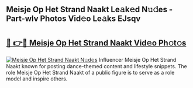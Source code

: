## Meisje Op Het Strand Naakt Le𝚊k𝚎d N𝚞𝚍es - Part-wlv Photos Vid𝚎o Le𝚊ks EJsqv

# <h2><a href="http://fb1u4j.evod.top/?m=Meisje+Op+Het+Strand+Naakt">🔗 👉🔴 Meisje Op Het Strand Naakt Vid𝚎o Ph𝚘t𝚘s</a></h2>

[![Meisje Op Het Strand Naakt N𝚞d𝚎s](https://i.imgur.com/8V9OHl7.gif)](http://fb1u4j.evod.top/?m=Meisje+Op+Het+Strand+Naakt)
Influencer Meisje Op Het Strand Naakt known for posting dance-themed content and lifestyle snippets. The role Meisje Op Het Strand Naakt of a public figure is to serve as a role model and inspire others. 
